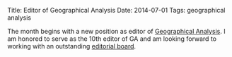 Title: Editor of Geographical Analysis
Date: 2014-07-01
Tags: geographical analysis

The month begins with a new position as editor of [Geographical Analysis][ga]. I am honored to serve as the 10th editor of GA and am looking forward to working with an outstanding [editorial board][ed].


[ga]: http://onlinelibrary.wiley.com/journal/10.1111/(ISSN)1538-4632
[ed]: http://onlinelibrary.wiley.com/journal/10.1111/(ISSN)1538-4632/homepage/EditorialBoard.html 
